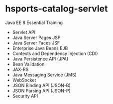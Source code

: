 # hsports-catalog-servlet
Java EE 8 Essential Training
- Servlet API
- Java Server Pages JSP
- Java Server Faces JSF
- Enterprise Java Beans EJB
- Contexts and Dependency Injection (CDI)
- Java Persistence API (JPA)
- Bean Validation
- JAX-RS
- Java Messaging Service (JMS)
- WebSocket
- JSON Binding API (JSON-B)
- JSON Parsing API (JSON-P)
- Security API
